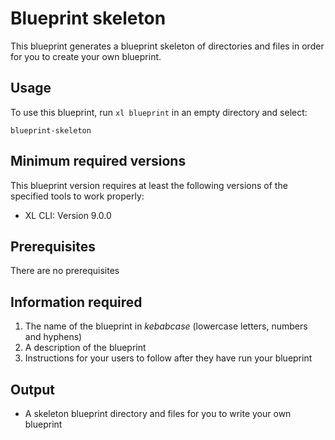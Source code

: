 # Blueprint skeleton

This blueprint generates a blueprint skeleton of directories and files in order for you to create your own blueprint.

## Usage

To use this blueprint, run `xl blueprint` in an empty directory and select:

```plain
blueprint-skeleton
```

## Minimum required versions

This blueprint version requires at least the following versions of the specified tools to work properly:

* XL CLI: Version 9.0.0

## Prerequisites

There are no prerequisites

## Information required

1. The name of the blueprint in _kebabcase_ (lowercase letters, numbers and hyphens)
2. A description of the blueprint
3. Instructions for your users to follow after they have run your blueprint

## Output

* A skeleton blueprint directory and files for you to write your own blueprint
